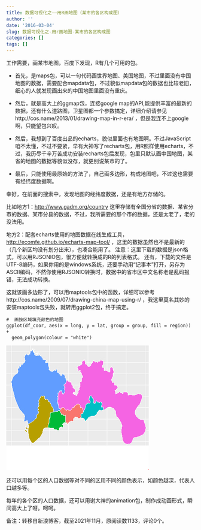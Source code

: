 ```yaml
---
title: 数据可视化之——用R画地图（某市的各区构成图）
author: ''
date: '2016-03-04'
slug: 数据可视化之-用r画地图-某市的各区构成图
categories: []
tags: []
---
```


工作需要，画某市地图，百度下发现，R有几个可用的包。

+ 首先，是maps包，可以一句代码画世界地图、美国地图，不过里面没有中国地图的数据，需要配合mapdata包，不过貌似mapdata包的数据也比较老旧，细心的人就发现画出来的中国地图里面没有重庆。

+ 然后，就是高大上的ggmap包，连接google map的API,能提供丰富的最新的数据，还有什么道路图，卫星图都一个参数搞定，详细介绍请参见http://cos.name/2013/01/drawing-map-in-r-era/ ，但是我连不上google啊，只能望包兴叹。

+ 然后，我想到了百度出品的echarts，貌似里面也有地图啊。不过JavaScript咱不太懂，不过不要紧，早有大神写了recharts包，用R照样使用echarts，不过，我历尽千辛万苦成功安装recharts包后发现，包里只默认画中国地图，某省的地图的数据等貌似没存，就更别说某市的了。

+ 最后，只能使用最原始的方法了，自己画多边形，构成地图吧，不过这也需要有经纬度数据啊。

幸好，在前面的搜索中，发现地图的经纬度数据，还是有地方存储的。

比如地方1：http://www.gadm.org/country   这里存储有全国分省的数据、某省分市的数据、某市分县的数据，不过，我所需要的那个市的数据，还是太老了，老的没法用。

地方2：配套echarts使用的地图数据在线生成工具，http://ecomfe.github.io/echarts-map-tool/ ，这里的数据虽然也不是最新的（几个新区均没有划分出来），也凑合能用了。
注意：这里下载的数据是json格式，可以用RJSONIO包，很方便就转换成的R的列表格式。
还有，下载的文件是UTF-8编码，如果你用的是windows系统，还要手动用“记事本”打开，另存为ASCII编码，不然你使用RJSONIO转换时，数据中的省市区中文名称老是乱码报错，无法成功转换。

这就该画多边形了，可以用maptools包中的函数，详细可以参考http://cos.name/2009/07/drawing-china-map-using-r/ ，我这里莫名其妙的安装maptools包失败，就转用ggplot2包，终于搞定。

```{r}
#  画按区域填充颜色的地图
ggplot(df_coor, aes(x = long, y = lat, group = group, fill = region)) +
  geom_polygon(colour = "white")
```
![](images/2016-03-04-数据可视化之-用r画地图-某市的各区构成图-1.jpg)
  
还可以用每个区的人口数据等对不同的区用不同的颜色表示，如颜色越深，代表人口越多等。

每年的各个区的人口数据，还可以用谢大神的animation包，制作成动画形式，瞬间高大上了呀。呵呵。

备注：转移自新浪博客，截至2021年11月，原阅读数1133，评论0个。
